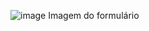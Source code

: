 ![image](https://github.com/LucasAndrade1605/curso_ebac_frontend/assets/134231925/4cc48e64-58f8-4be8-bbcf-e74f92e305a7)
Imagem do formulário
